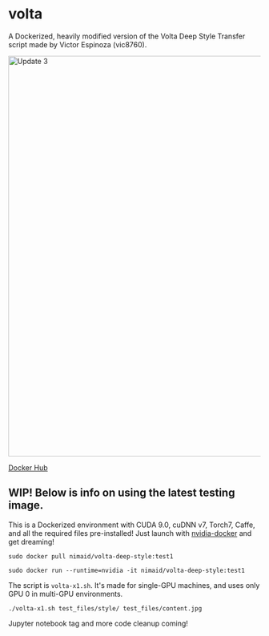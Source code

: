 # volta
A Dockerized, heavily modified version of the Volta Deep Style Transfer script made by Victor Espinoza (vic8760).

<img src="https://raw.githubusercontent.com/nimaid/volta/master/test1.png" alt="Update 3" width="800px" />

[Docker Hub](https://cloud.docker.com/repository/docker/nimaid/volta-deep-style/general)

## WIP! Below is info on using the latest testing image.

This is a Dockerized environment with CUDA 9.0, cuDNN v7, Torch7, Caffe, and all the required files pre-installed! Just launch with [nvidia-docker](https://github.com/NVIDIA/nvidia-docker) and get dreaming!

`sudo docker pull nimaid/volta-deep-style:test1`

`sudo docker run --runtime=nvidia -it nimaid/volta-deep-style:test1`

The script is `volta-x1.sh`. It's made for single-GPU machines, and uses only GPU 0 in multi-GPU environments.

`./volta-x1.sh test_files/style/ test_files/content.jpg`

Jupyter notebook tag and more code cleanup coming!
